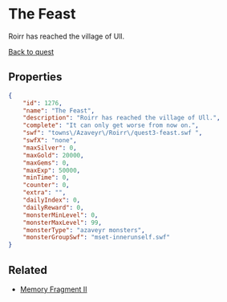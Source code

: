 # The Feast

Roirr has reached the village of Ull.

[Back to quest](../quests.md)

## Properties

```json
{
    "id": 1276,
    "name": "The Feast",
    "description": "Roirr has reached the village of Ull.",
    "complete": "It can only get worse from now on.",
    "swf": "towns\/Azaveyr\/Roirr\/quest3-feast.swf ",
    "swfX": "none",
    "maxSilver": 0,
    "maxGold": 20000,
    "maxGems": 0,
    "maxExp": 50000,
    "minTime": 0,
    "counter": 0,
    "extra": "",
    "dailyIndex": 0,
    "dailyReward": 0,
    "monsterMinLevel": 0,
    "monsterMaxLevel": 99,
    "monsterType": "azaveyr monsters",
    "monsterGroupSwf": "mset-innerunself.swf"
}
```

## Related

- [Memory Fragment II](../items/14074-memory-fragment-ii.md)

